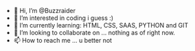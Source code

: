 - 👋 Hi, I’m @Buzzraider
- 👀 I’m interested in coding i guess :)
- 🌱 I’m currently learning: HTML, CSS, SAAS, PYTHON and GIT
- 💞️ I’m looking to collaborate on ... nothing as of right now.
- 📫 How to reach me ... u better not

<!---
Buzzraider/Buzzraider is a ✨ special ✨ repository because its `README.md` (this file) appears on your GitHub profile.
You can click the Preview link to take a look at your changes.
--->
